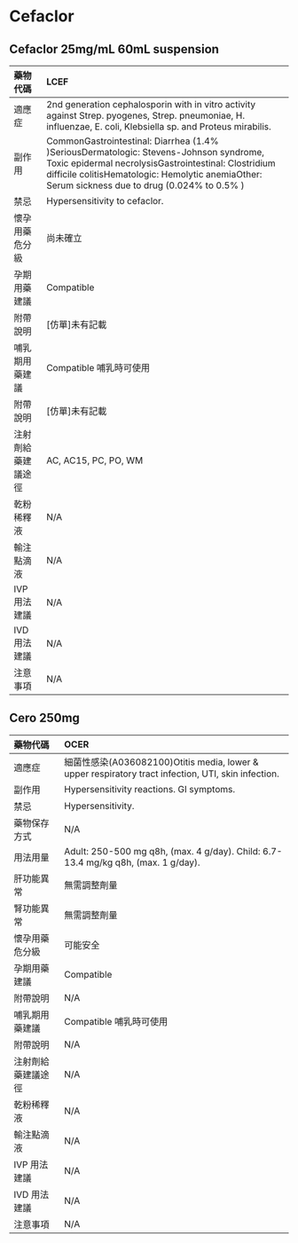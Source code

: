 # Cefaclor

## Cefaclor 25mg/mL 60mL suspension

| 藥物代碼           | LCEF                                                                                                                                                                                                                                             |
|:-------------------|:-------------------------------------------------------------------------------------------------------------------------------------------------------------------------------------------------------------------------------------------------|
| 適應症             | 2nd generation cephalosporin with in vitro activity against Strep. pyogenes, Strep. pneumoniae, H. influenzae, E. coli, Klebsiella sp. and Proteus mirabilis.                                                                                    |
| 副作用             | CommonGastrointestinal: Diarrhea (1.4% )SeriousDermatologic: Stevens-Johnson syndrome, Toxic epidermal necrolysisGastrointestinal: Clostridium difficile colitisHematologic: Hemolytic anemiaOther: Serum sickness due to drug (0.024% to 0.5% ) |
| 禁忌               | Hypersensitivity to cefaclor.                                                                                                                                                                                                                    |
| 懷孕用藥危分級     | 尚未確立                                                                                                                                                                                                                                         |
| 孕期用藥建議       | Compatible                                                                                                                                                                                                                                       |
| 附帶說明           | [仿單]未有記載                                                                                                                                                                                                                                   |
| 哺乳期用藥建議     | Compatible 哺乳時可使用                                                                                                                                                                                                                          |
| 附帶說明           | [仿單]未有記載                                                                                                                                                                                                                                   |
| 注射劑給藥建議途徑 | AC, AC15, PC, PO, WM                                                                                                                                                                                                                             |
| 乾粉稀釋液         | N/A                                                                                                                                                                                                                                              |
| 輸注點滴液         | N/A                                                                                                                                                                                                                                              |
| IVP 用法建議       | N/A                                                                                                                                                                                                                                              |
| IVD 用法建議       | N/A                                                                                                                                                                                                                                              |
| 注意事項           | N/A                                                                                                                                                                                                                                              |

## Cero 250mg

| 藥物代碼           | OCER                                                                                                |
|:-------------------|:----------------------------------------------------------------------------------------------------|
| 適應症             | 細菌性感染(A036082100)Otitis media, lower & upper respiratory tract infection, UTI, skin infection. |
| 副作用             | Hypersensitivity reactions. GI symptoms.                                                            |
| 禁忌               | Hypersensitivity.                                                                                   |
| 藥物保存方式       | N/A                                                                                                 |
| 用法用量           | Adult: 250-500 mg q8h, (max. 4 g/day). Child: 6.7-13.4 mg/kg q8h, (max. 1 g/day).                   |
| 肝功能異常         | 無需調整劑量                                                                                        |
| 腎功能異常         | 無需調整劑量                                                                                        |
| 懷孕用藥危分級     | 可能安全                                                                                            |
| 孕期用藥建議       | Compatible                                                                                          |
| 附帶說明           | N/A                                                                                                 |
| 哺乳期用藥建議     | Compatible 哺乳時可使用                                                                             |
| 附帶說明           | N/A                                                                                                 |
| 注射劑給藥建議途徑 | N/A                                                                                                 |
| 乾粉稀釋液         | N/A                                                                                                 |
| 輸注點滴液         | N/A                                                                                                 |
| IVP 用法建議       | N/A                                                                                                 |
| IVD 用法建議       | N/A                                                                                                 |
| 注意事項           | N/A                                                                                                 |

